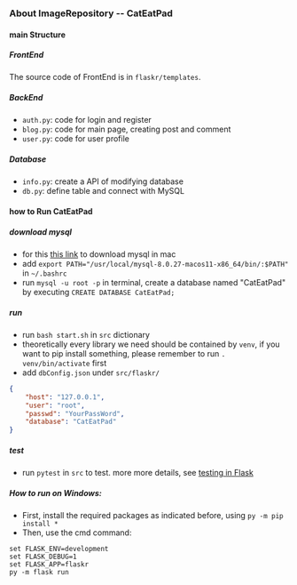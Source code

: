 ### About ImageRepository -- CatEatPad
#### main Structure
##### FrontEnd 
The source code of FrontEnd is in `flaskr/templates`. 
##### BackEnd 
- `auth.py`: code for login and register
- `blog.py`: code for main page, creating post and comment
- `user.py`: code for user profile
##### Database 
- `info.py`: create a API of modifying database 
- `db.py`: define table and connect with MySQL

#### how to Run CatEatPad
##### download mysql
- for this [this link](https://dev.mysql.com/doc/refman/8.0/en/macos-installation-pkg.html) to download mysql in mac
- add `export PATH="/usr/local/mysql-8.0.27-macos11-x86_64/bin/:$PATH"` in `~/.bashrc`
- run `mysql -u root -p` in terminal, create a database named "CatEatPad" by executing `CREATE DATABASE CatEatPad;`

##### run
- run `bash start.sh` in `src` dictionary 
- theoretically every library we need should be contained by `venv`, if you want to pip install something,  please remember to run `. venv/bin/activate` first
- add `dbConfig.json` under `src/flaskr/` 
```json
{
    "host": "127.0.0.1",
    "user": "root",
    "passwd": "YourPassWord",
    "database": "CatEatPad"
}
```

##### test
- run `pytest` in `src` to test. more more details, see [testing in Flask](https://flask.palletsprojects.com/en/2.0.x/testing/)

##### How to run on Windows:
- First, install the required packages as indicated before, using   `py -m pip install *`
- Then, use the cmd command:
```
set FLASK_ENV=development
set FLASK_DEBUG=1
set FLASK_APP=flaskr
py -m flask run
```
